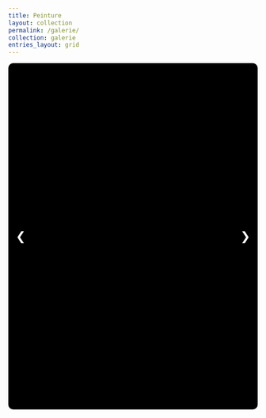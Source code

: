 ```yaml
---
title: Peinture
layout: collection
permalink: /galerie/
collection: galerie 
entries_layout: grid
---
```


<div class="carousel">
    <div class="carousel-inner"></div>
    <div class="carousel-controls">
        <button id="prev">❮</button>
        <button id="next">❯</button>
    </div>
    <div class="carousel-indicators"></div>
</div>

<script>
    const items = [
        "https://drive.google.com/file/d/1qzU4GJUEsXDQA7ZPyKa6WJJX2oC7iFrI/preview",
        "https://drive.google.com/file/d/1fgIqy1jRvxTpoCXN3wH5SuQJcLS7-HlR/preview",
        "https://drive.google.com/file/d/1udqgpjZKfTq5f7EUYEzyA-sFx13YebQV/preview",
        "https://drive.google.com/file/d/1vef1wPRmAU0xJ4iajuErMymA_C4rJPLz/preview",
        "https://drive.google.com/file/d/1USEljVwcWTb1FYSNcoLCZbsqCgtL76hA/preview",
        "https://drive.google.com/file/d/1fNBxvhyV4XPppI9DPs2dzG6F-PpzUvdS/preview",
        "https://drive.google.com/file/d/150hKglGTN3-R_7po5riJjCS6aFLQprx9/preview",
        "https://drive.google.com/file/d/1LpOfI5D9pJ6IhEuQzEAC_4G6CvCrBptE/preview",
        "https://drive.google.com/file/d/1t9AM-XCmKHm8SxtNsngRn16aoz8QfikT/preview",
        "https://drive.google.com/file/d/1zn0b0Jl4FHMa9vYl9pJA_MQ06YMyh4iF/preview",
        "https://drive.google.com/file/d/154lOeXsuTq3ITvtOgI2gAv1W-4wlsZ9B/preview",
        "https://drive.google.com/file/d/1nQe_-qk5aOKNyKVaYrLrYCaUGQX1x-VZ/preview",
        "https://drive.google.com/file/d/1B9Q1jhjLjnVCXW1iUH5IslmqwSSWjVf_/preview",
        "https://drive.google.com/file/d/1F8qsLRtuy91Yk6fZkqTVHxr_LsCinSlp/preview",
        "https://drive.google.com/file/d/1GxBLbnp4YrCnfrymS29JCkk_wXRVsLld/preview",
        "https://drive.google.com/file/d/1zkXTTEShJ85LoZ8NorPH9_tzJZr_QBaZ/preview",
        "https://drive.google.com/file/d/1m5f7i8b6NI4zGvD8Tq6Q3z5ssfUbREad/preview",
        "https://drive.google.com/file/d/11Ly-vJiB1BxAiS_l304TeShQR3uB3XFy/preview",
        "https://drive.google.com/file/d/1kzIoW4W0dapeRpknbBwmMKtjFLr-Ke6y/preview",
        "https://drive.google.com/file/d/1jfwWYWx21eqiHQIsacpyGp24VWP6ORw-/preview",
        "https://drive.google.com/file/d/1_UVtOHtTDLjnFbCFae1dKi6kLpNzbYlu/preview",
        "https://drive.google.com/file/d/174-BjUvhEHxHBTGwVRTzuvMcQEvICsIh/preview",
        "https://drive.google.com/file/d/1gDs4tg9bXbGWh1QFxVTtDyknBxXTg6JW/preview",
        "https://drive.google.com/file/d/1KKPpbET0LZGFh0c76Lho7F2oUDou2iPZ/preview",
        "https://drive.google.com/file/d/1Y7xQBQyjZEOBS9uezkTjPGE2tXfr-IUG/preview",
        "https://drive.google.com/file/d/1zQiqZj41gz01YjikocEesDTKKcZwrM21/preview",
        "https://drive.google.com/file/d/1fQrQqPQBzFBAvJXOhuVg7MBSIByBn6Ww/preview",
        "https://drive.google.com/file/d/1IwvJ74ULtGGAipEjkI1JrVMDEYVijRjN/preview",
        "https://drive.google.com/file/d/1-VFpdxP1uy5VOzrRTRyos2-zynGtDb66/preview",
        "https://drive.google.com/file/d/1jxbNjmmxGQ3HRt4Po7KX_f7JjgfdzguL/preview",
        "https://drive.google.com/file/d/1p0jnZpn6kxpfhRxc_zs9d6WaWxuBfq3r/preview"
    ];

    const carouselInner = document.querySelector('.carousel-inner');
    const carouselIndicators = document.querySelector('.carousel-indicators');
    const prevButton = document.getElementById('prev');
    const nextButton = document.getElementById('next');
    let currentIndex = 0;

    // Supprime tout contenu existant
    carouselInner.innerHTML = "";
    carouselIndicators.innerHTML = "";

    // Ajoute les images au carousel
    items.forEach((url, index) => {
        const item = document.createElement('div');
        item.classList.add('carousel-item');
        if (index === 0) item.classList.add('active');

        const iframe = document.createElement('iframe');
        iframe.setAttribute('loading', 'lazy');
        iframe.setAttribute('src', url);
        item.appendChild(iframe);

        carouselInner.appendChild(item);

        const indicator = document.createElement('button');
        indicator.setAttribute('data-slide', index);
        if (index === 0) indicator.classList.add('active');
        carouselIndicators.appendChild(indicator);
    });

    const carouselItems = document.querySelectorAll('.carousel-item');
    const indicators = document.querySelectorAll('.carousel-indicators button');

    function updateCarousel() {
        const totalItems = carouselItems.length;
        const translateValue = -(currentIndex * 100) + "%";
        carouselInner.style.transform = `translateX(${translateValue})`;

        // Met à jour les indicateurs
        indicators.forEach((indicator, index) => {
            indicator.classList.toggle('active', index === currentIndex);
        });
    }

    prevButton.addEventListener('click', () => {
        currentIndex = (currentIndex > 0) ? currentIndex - 1 : carouselItems.length - 1;
        updateCarousel();
    });

    nextButton.addEventListener('click', () => {
        currentIndex = (currentIndex < carouselItems.length - 1) ? currentIndex + 1 : 0;
        updateCarousel();
    });

    indicators.forEach((indicator, index) => {
        indicator.addEventListener('click', () => {
            currentIndex = index;
            updateCarousel();
        });
    });

    updateCarousel();
</script>

<style>
    /* Carrousel carré bien centré */
    .carousel {
        position: relative;
        width: 100%;
        max-width: 700px;
        height: 700px;
        overflow: hidden;
        margin: auto;
        background: #000;
        display: flex;
        align-items: center;
        justify-content: center;
        border-radius: 10px;
    }

    /* Correction du centrage */
    .carousel-inner {
        display: flex;
        transition: transform 0.5s ease-in-out;
        width: 100%;
        height: 100%;
    }

    /* Forcer l'affichage carré et empêcher le décalage */
    .carousel-item {
        min-width: 100%;
        height: 100%;
        display: flex;
        align-items: center;
        justify-content: center;
    }

    /* Images affichées correctement */
    .carousel-item iframe {
        width: 100%;
        height: 100%;
        object-fit: cover;
        border: none;
    }

    /* Navigation */
    .carousel-controls {
        position: absolute;
        top: 50%;
        width: 100%;
        display: flex;
        justify-content: space-between;
        transform: translateY(-50%);
    }

    .carousel-controls button {
        background-color: rgba(0, 0, 0, 0.5);
        border: none;
        color: white;
        padding: 15px;
        cursor: pointer;
        font-size: 24px;
        border-radius: 5px;
    }

    .carousel-controls button:hover {
        background-color: rgba(255, 255, 255, 0.7);
        color: black;
    }

    /* Indicateurs */
    .carousel-indicators {
        position: absolute;
        bottom: 10px;
        width: 100%;
        display: flex;
        justify-content: center;
    }

    .carousel-indicators button {
        background-color: rgba(255, 255, 255, 0.5);
        border: none;
        width: 10px;
        height: 10px;
        border-radius: 50%;
        margin: 0 5px;
        cursor: pointer;
    }

    .carousel-indicators button.active {
        background-color: white;
    }

    /* Mode Responsive */
    @media (max-width: 768px) {
        .carousel {
            max-width: 350px;
            height: 350px;
        }
    }
</style>
